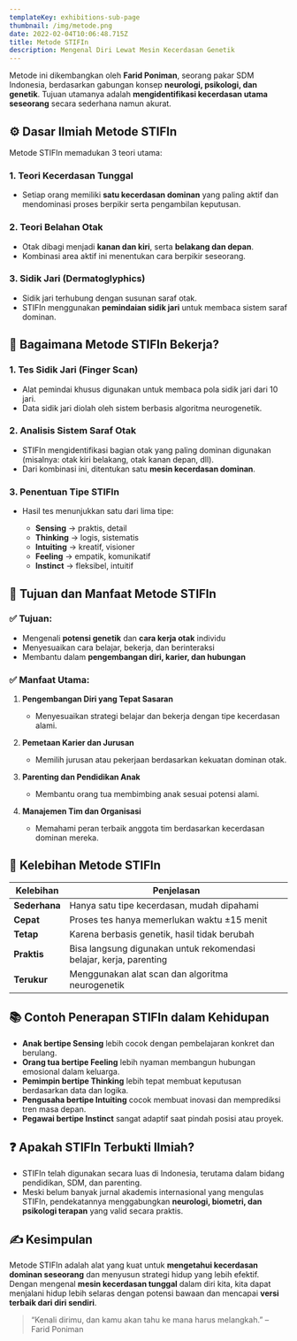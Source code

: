 ```yaml
---
templateKey: exhibitions-sub-page
thumbnail: /img/metode.png
date: 2022-02-04T10:06:48.715Z
title: Metode STIFIn
description: Mengenal Diri Lewat Mesin Kecerdasan Genetik
---
```





Metode ini dikembangkan oleh **Farid Poniman**, seorang pakar SDM Indonesia, berdasarkan gabungan konsep **neurologi, psikologi, dan genetik**. Tujuan utamanya adalah **mengidentifikasi kecerdasan utama seseorang** secara sederhana namun akurat.



## ⚙️ **Dasar Ilmiah Metode STIFIn**

Metode STIFIn memadukan 3 teori utama:

### 1. **Teori Kecerdasan Tunggal**

* Setiap orang memiliki **satu kecerdasan dominan** yang paling aktif dan mendominasi proses berpikir serta pengambilan keputusan.

### 2. **Teori Belahan Otak**

* Otak dibagi menjadi **kanan dan kiri**, serta **belakang dan depan**.
* Kombinasi area aktif ini menentukan cara berpikir seseorang.

### 3. **Sidik Jari (Dermatoglyphics)**

* Sidik jari terhubung dengan susunan saraf otak.
* STIFIn menggunakan **pemindaian sidik jari** untuk membaca sistem saraf dominan.



## 🧠 **Bagaimana Metode STIFIn Bekerja?**

### 1. **Tes Sidik Jari (Finger Scan)**

* Alat pemindai khusus digunakan untuk membaca pola sidik jari dari 10 jari.
* Data sidik jari diolah oleh sistem berbasis algoritma neurogenetik.

### 2. **Analisis Sistem Saraf Otak**

* STIFIn mengidentifikasi bagian otak yang paling dominan digunakan (misalnya: otak kiri belakang, otak kanan depan, dll).
* Dari kombinasi ini, ditentukan satu **mesin kecerdasan dominan**.

### 3. **Penentuan Tipe STIFIn**

* Hasil tes menunjukkan satu dari lima tipe:

  * **Sensing** → praktis, detail
  * **Thinking** → logis, sistematis
  * **Intuiting** → kreatif, visioner
  * **Feeling** → empatik, komunikatif
  * **Instinct** → fleksibel, intuitif



## 🎯 **Tujuan dan Manfaat Metode STIFIn**

### ✅ **Tujuan:**

* Mengenali **potensi genetik** dan **cara kerja otak** individu
* Menyesuaikan cara belajar, bekerja, dan berinteraksi
* Membantu dalam **pengembangan diri, karier, dan hubungan**

### ✅ **Manfaat Utama:**

1. **Pengembangan Diri yang Tepat Sasaran**

   * Menyesuaikan strategi belajar dan bekerja dengan tipe kecerdasan alami.
2. **Pemetaan Karier dan Jurusan**

   * Memilih jurusan atau pekerjaan berdasarkan kekuatan dominan otak.
3. **Parenting dan Pendidikan Anak**

   * Membantu orang tua membimbing anak sesuai potensi alami.
4. **Manajemen Tim dan Organisasi**

   * Memahami peran terbaik anggota tim berdasarkan kecerdasan dominan mereka.


## 📌 **Kelebihan Metode STIFIn**

| Kelebihan     | Penjelasan                                                          |
| ------------- | ------------------------------------------------------------------- |
| **Sederhana** | Hanya satu tipe kecerdasan, mudah dipahami                          |
| **Cepat**     | Proses tes hanya memerlukan waktu ±15 menit                         |
| **Tetap**     | Karena berbasis genetik, hasil tidak berubah                        |
| **Praktis**   | Bisa langsung digunakan untuk rekomendasi belajar, kerja, parenting |
| **Terukur**   | Menggunakan alat scan dan algoritma neurogenetik                    |



## 📚 **Contoh Penerapan STIFIn dalam Kehidupan**

* **Anak bertipe Sensing** lebih cocok dengan pembelajaran konkret dan berulang.
* **Orang tua bertipe Feeling** lebih nyaman membangun hubungan emosional dalam keluarga.
* **Pemimpin bertipe Thinking** lebih tepat membuat keputusan berdasarkan data dan logika.
* **Pengusaha bertipe Intuiting** cocok membuat inovasi dan memprediksi tren masa depan.
* **Pegawai bertipe Instinct** sangat adaptif saat pindah posisi atau proyek.


## ❓ **Apakah STIFIn Terbukti Ilmiah?**

* STIFIn telah digunakan secara luas di Indonesia, terutama dalam bidang pendidikan, SDM, dan parenting.
* Meski belum banyak jurnal akademis internasional yang mengulas STIFIn, pendekatannya menggabungkan **neurologi, biometri, dan psikologi terapan** yang valid secara praktis.



## ✍️ **Kesimpulan**

Metode STIFIn adalah alat yang kuat untuk **mengetahui kecerdasan dominan seseorang** dan menyusun strategi hidup yang lebih efektif. Dengan mengenal **mesin kecerdasan tunggal** dalam diri kita, kita dapat menjalani hidup lebih selaras dengan potensi bawaan dan mencapai **versi terbaik dari diri sendiri**.

> “Kenali dirimu, dan kamu akan tahu ke mana harus melangkah.” – Farid Poniman






